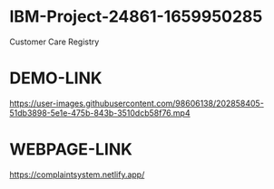 # IBM-Project-24861-1659950285
Customer Care Registry

# DEMO-LINK
https://user-images.githubusercontent.com/98606138/202858405-51db3898-5e1e-475b-843b-3510dcb58f76.mp4

# WEBPAGE-LINK
https://complaintsystem.netlify.app/
